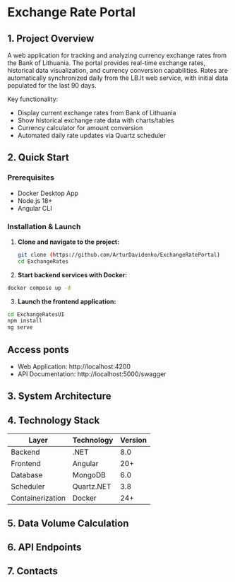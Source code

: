# Exchange Rate Portal

## 1. Project Overview
A web application for tracking and analyzing currency exchange rates from the Bank of Lithuania. 
The portal provides real-time exchange rates, historical data visualization, and currency conversion capabilities. 
Rates are automatically synchronized daily from the LB.lt web service, with initial data populated for the last 90 days.

Key functionality:
- Display current exchange rates from Bank of Lithuania
- Show historical exchange rate data with charts/tables
- Currency calculator for amount conversion
- Automated daily rate updates via Quartz scheduler

## 2. Quick Start

### Prerequisites
- Docker Desktop App
- Node.js 18+ 
- Angular CLI

### Installation & Launch

1. **Clone and navigate to the project:**
   ```bash
   git clone (https://github.com/ArturDavidenko/ExchangeRatePortal)
   cd ExchangeRates
   ```
2. **Start backend services with Docker:**
  ```bash
  docker compose up -d
  ```
3. **Launch the frontend application:**
  ```bash
  cd ExchangeRatesUI
  npm install
  ng serve
  ```
## Access ponts

- Web Application: http://localhost:4200
- API Documentation: http://localhost:5000/swagger
  
## 3. System Architecture  



## 4. Technology Stack
| Layer | Technology | Version |
|-------|------------|---------|
| Backend | .NET | 8.0 |
| Frontend | Angular | 20+ |
| Database | MongoDB | 6.0 |
| Scheduler | Quartz.NET | 3.8 |
| Containerization | Docker | 24+ |


## 5. Data Volume Calculation




## 6. API Endpoints

## 7. Contacts


